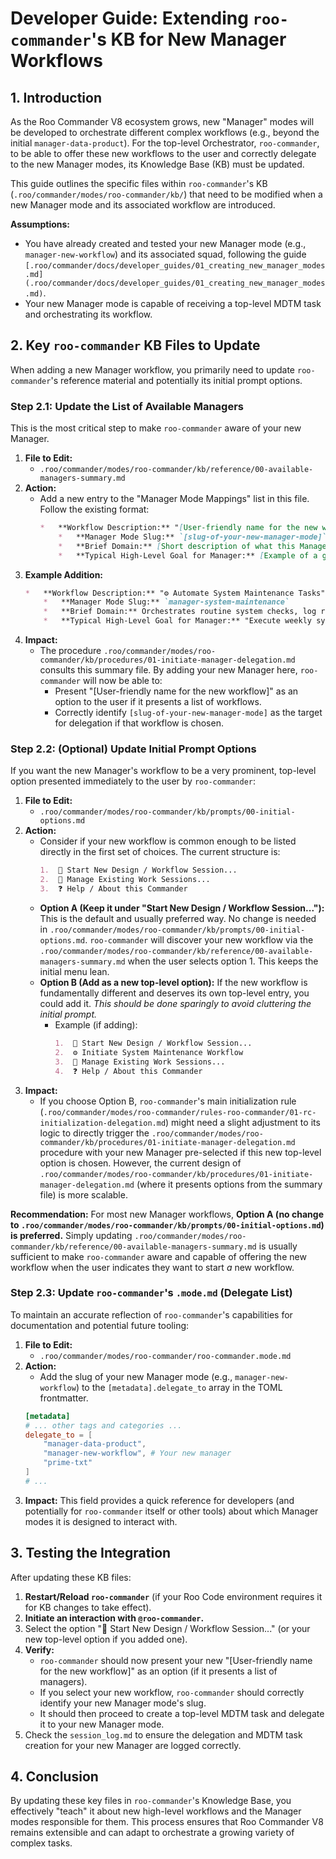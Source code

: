 # Developer Guide: Extending `roo-commander`'s KB for New Manager Workflows

## 1. Introduction

As the Roo Commander V8 ecosystem grows, new "Manager" modes will be developed to orchestrate different complex workflows (e.g., beyond the initial `manager-data-product`). For the top-level Orchestrator, `roo-commander`, to be able to offer these new workflows to the user and correctly delegate to the new Manager modes, its Knowledge Base (KB) must be updated.

This guide outlines the specific files within `roo-commander`'s KB (`.roo/commander/modes/roo-commander/kb/`) that need to be modified when a new Manager mode and its associated workflow are introduced.

**Assumptions:**
*   You have already created and tested your new Manager mode (e.g., `manager-new-workflow`) and its associated squad, following the guide `[.roo/commander/docs/developer_guides/01_creating_new_manager_modes.md](.roo/commander/docs/developer_guides/01_creating_new_manager_modes.md)`.
*   Your new Manager mode is capable of receiving a top-level MDTM task and orchestrating its workflow.

## 2. Key `roo-commander` KB Files to Update

When adding a new Manager workflow, you primarily need to update `roo-commander`'s reference material and potentially its initial prompt options.

### Step 2.1: Update the List of Available Managers

This is the most critical step to make `roo-commander` aware of your new Manager.

1.  **File to Edit:**
    *   `.roo/commander/modes/roo-commander/kb/reference/00-available-managers-summary.md`
2.  **Action:**
    *   Add a new entry to the "Manager Mode Mappings" list in this file. Follow the existing format:
        ```markdown
        *   **Workflow Description:** "[User-friendly name for the new workflow, e.g., 🚀 My New Awesome Workflow]"
            *   **Manager Mode Slug:** `[slug-of-your-new-manager-mode]` (e.g., `manager-new-workflow`)
            *   **Brief Domain:** [Short description of what this Manager and workflow achieve]
            *   **Typical High-Level Goal for Manager:** [Example of a goal `roo-commander` would put in the MDTM task for this Manager]
        ```
3.  **Example Addition:**
    ```markdown
    *   **Workflow Description:** "⚙️ Automate System Maintenance Tasks"
        *   **Manager Mode Slug:** `manager-system-maintenance`
        *   **Brief Domain:** Orchestrates routine system checks, log rotations, and backup procedures.
        *   **Typical High-Level Goal for Manager:** "Execute weekly system maintenance routine for production environment."
    ```
4.  **Impact:**
    *   The procedure `.roo/commander/modes/roo-commander/kb/procedures/01-initiate-manager-delegation.md` consults this summary file. By adding your new Manager here, `roo-commander` will now be able to:
        *   Present "[User-friendly name for the new workflow]" as an option to the user if it presents a list of workflows.
        *   Correctly identify `[slug-of-your-new-manager-mode]` as the target for delegation if that workflow is chosen.

### Step 2.2: (Optional) Update Initial Prompt Options

If you want the new Manager's workflow to be a very prominent, top-level option presented immediately to the user by `roo-commander`:

1.  **File to Edit:**
    *   `.roo/commander/modes/roo-commander/kb/prompts/00-initial-options.md`
2.  **Action:**
    *   Consider if your new workflow is common enough to be listed directly in the first set of choices. The current structure is:
        ```markdown
        1.  🚀 Start New Design / Workflow Session...
        2.  📂 Manage Existing Work Sessions...
        3.  ❓ Help / About this Commander
        ```
    *   **Option A (Keep it under "Start New Design / Workflow Session..."):** This is the default and usually preferred way. No change is needed in `.roo/commander/modes/roo-commander/kb/prompts/00-initial-options.md`. `roo-commander` will discover your new workflow via the `.roo/commander/modes/roo-commander/kb/reference/00-available-managers-summary.md` when the user selects option 1. This keeps the initial menu lean.
    *   **Option B (Add as a new top-level option):** If the new workflow is fundamentally different and deserves its own top-level entry, you could add it. *This should be done sparingly to avoid cluttering the initial prompt.*
        *   Example (if adding):
            ```markdown
            1.  🚀 Start New Design / Workflow Session...
            2.  ⚙️ Initiate System Maintenance Workflow
            3.  📂 Manage Existing Work Sessions...
            4.  ❓ Help / About this Commander
            ```
3.  **Impact:**
    *   If you choose Option B, `roo-commander`'s main initialization rule (`.roo/commander/modes/roo-commander/rules-roo-commander/01-rc-initialization-delegation.md`) might need a slight adjustment to its logic to directly trigger the `.roo/commander/modes/roo-commander/kb/procedures/01-initiate-manager-delegation.md` procedure with your new Manager pre-selected if this new top-level option is chosen. However, the current design of `.roo/commander/modes/roo-commander/kb/procedures/01-initiate-manager-delegation.md` (where it presents options from the summary file) is more scalable.

**Recommendation:** For most new Manager workflows, **Option A (no change to `.roo/commander/modes/roo-commander/kb/prompts/00-initial-options.md`) is preferred.** Simply updating `.roo/commander/modes/roo-commander/kb/reference/00-available-managers-summary.md` is usually sufficient to make `roo-commander` aware and capable of offering the new workflow when the user indicates they want to start *a* new workflow.

### Step 2.3: Update `roo-commander`'s `.mode.md` (Delegate List)

To maintain an accurate reflection of `roo-commander`'s capabilities for documentation and potential future tooling:

1.  **File to Edit:**
    *   `.roo/commander/modes/roo-commander/roo-commander.mode.md`
2.  **Action:**
    *   Add the slug of your new Manager mode (e.g., `manager-new-workflow`) to the `[metadata].delegate_to` array in the TOML frontmatter.
    ```toml
    [metadata]
    # ... other tags and categories ...
    delegate_to = [
        "manager-data-product",
        "manager-new-workflow", # Your new manager
        "prime-txt"
    ]
    # ...
    ```
3.  **Impact:** This field provides a quick reference for developers (and potentially for `roo-commander` itself or other tools) about which Manager modes it is designed to interact with.

## 3. Testing the Integration

After updating these KB files:

1.  **Restart/Reload `roo-commander`** (if your Roo Code environment requires it for KB changes to take effect).
2.  **Initiate an interaction with `@roo-commander`.**
3.  Select the option "🚀 Start New Design / Workflow Session..." (or your new top-level option if you added one).
4.  **Verify:**
    *   `roo-commander` should now present your new "[User-friendly name for the new workflow]" as an option (if it presents a list of managers).
    *   If you select your new workflow, `roo-commander` should correctly identify your new Manager mode's slug.
    *   It should then proceed to create a top-level MDTM task and delegate it to your new Manager mode.
5.  Check the `session_log.md` to ensure the delegation and MDTM task creation for your new Manager are logged correctly.

## 4. Conclusion

By updating these key files in `roo-commander`'s Knowledge Base, you effectively "teach" it about new high-level workflows and the Manager modes responsible for them. This process ensures that Roo Commander V8 remains extensible and can adapt to orchestrate a growing variety of complex tasks.